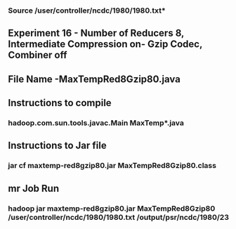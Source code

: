 ### Source /user/controller/ncdc/1980/1980.txt*

## Experiment 16 - Number of Reducers 8, Intermediate Compression on- Gzip Codec, Combiner off

## File Name -MaxTempRed8Gzip80.java

## Instructions to compile

### hadoop.com.sun.tools.javac.Main MaxTemp*.java

## Instructions to Jar file

### jar cf maxtemp-red8gzip80.jar MaxTempRed8Gzip80.class

## mr Job Run

### hadoop jar maxtemp-red8gzip80.jar MaxTempRed8Gzip80 /user/controller/ncdc/1980/1980.txt /output/psr/ncdc/1980/23
